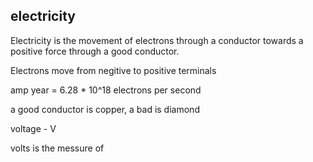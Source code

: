 ## electricity


Electricity is the movement of electrons through a conductor towards a positive force through a good conductor.

Electrons move from negitive to positive terminals

amp year = 6.28 * 10^18 electrons per second

a good conductor is copper, a bad is diamond





voltage - V

volts is the messure of 
